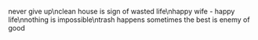 never give up\nclean house is sign of wasted life\nhappy wife - happy life\nnothing is impossible\ntrash happens sometimes
the best is enemy of good
